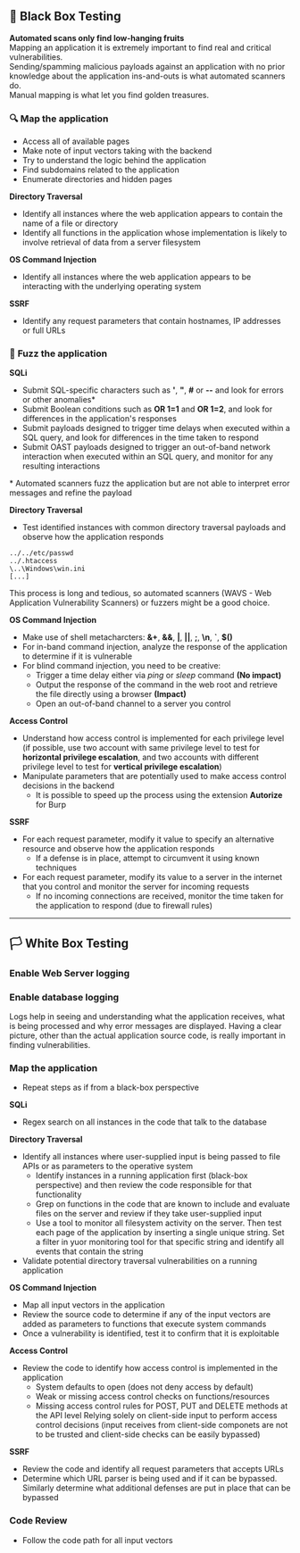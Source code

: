 ## :black_flag: **Black Box Testing**

**Automated scans only find low-hanging fruits**  
Mapping an application it is extremely important to find real and critical vulnerabilities.  
Sending/spamming malicious payloads against an application with no prior knowledge about the application ins-and-outs is what automated scanners do.  
Manual mapping is what let you find golden treasures. 

### :mag: **Map the application**
- Access all of available pages
- Make note of input vectors taking with the backend
- Try to understand the logic behind the application
- Find subdomains related to the application
- Enumerate directories and hidden pages

**Directory Traversal**
- Identify all instances where the web application appears to contain the name of a file or directory
- Identify all functions in the application whose implementation is likely to involve retrieval of data from a server filesystem

**OS Command Injection**
- Identify all instances where the web application appears to be interacting with the underlying operating system

**SSRF**
- Identify any request parameters that contain hostnames, IP addresses or full URLs

### :hammer: **Fuzz the application**

**SQLi**
- Submit SQL-specific characters such as **'**, **"**, **#** or **--** and look for errors or other anomalies*
- Submit Boolean conditions such as **OR 1=1** and **OR 1=2**, and look for differences in the application's responses
- Submit payloads designed to trigger time delays when executed within a SQL query, and look for differences in the time taken to respond
- Submit OAST payloads designed to trigger an out-of-band network interaction when executed within an SQL query, and monitor for any resulting interactions

\* Automated scanners fuzz the application but are not able to interpret error messages and refine the payload

**Directory Traversal**
- Test identified instances with common directory traversal payloads and observe how the application responds
```
../../etc/passwd
../.htaccess
\..\Windows\win.ini
[...]
```
This process is long and tedious, so automated scanners (WAVS - Web Application Vulnerability Scanners) or fuzzers might be a good choice.

**OS Command Injection**
- Make use of shell metacharcters: **&+**, **&&**, **|**, **||**, **;**, **\n**, **`**, **$()**
- For in-band command injection, analyze the response of the application to determine if it is vulnerable
- For blind command injection, you need to be creative:
    - Trigger a time delay either via _ping_ or _sleep_ command **(No impact)**
    - Output the response of the command in the web root and retrieve the file directly using a browser **(Impact)**
    - Open an out-of-band channel to a server you control

**Access Control**
- Understand how access control is implemented for each privilege level (if possible, use two account with same privilege level to test for **horizontal privilege escalation**, and two accounts with different privilege level to test for **vertical privilege escalation**)
- Manipulate parameters that are potentially used to make access control decisions in the backend
    - It is possible to speed up the process using the extension **Autorize** for Burp

**SSRF**
- For each request parameter, modify it value to specify an alternative resource and observe how the application responds
    - If a defense is in place, attempt to circumvent it using known techniques
- For each request parameter, modify its value to a server in the internet that you control and monitor the server for incoming requests
    - If no incoming connections are received, monitor the time taken for the application to respond (due to firewall rules)


___



## :white_flag: **White Box Testing**

### **Enable Web Server logging**
### **Enable database logging**

Logs help in seeing and understanding what the application receives, what is being processed and why error messages are displayed. Having a clear picture, other than the actual application source code, is really important in finding vulnerabilities.  

### **Map the application**
- Repeat steps as if from a black-box perspective


**SQLi**
- Regex search on all instances in the code that talk to the database


**Directory Traversal**
- Identify all instances where user-supplied input is being passed to file APIs or as parameters to the operative system
    - Identify instances in a running application first (black-box perspective) and then review the code responsible for that functionality
    - Grep on functions in the code that are known to include and evaluate files on the server and review if they take user-supplied input
    - Use a tool to monitor all filesystem activity on the server. Then test each page of the application by inserting a single unique string. Set a filter in yuor monitoring tool for that specific string and identify all events that contain the string
- Validate potential directory traversal vulnerabilities on a running application

**OS Command Injection**
- Map all input vectors in the application
- Review the source code to determine if any of the input vectors are added as parameters to functions that execute system commands
- Once a vulnerability is identified, test it to confirm that it is exploitable

**Access Control**
- Review the code to identify how access control is implemented in the application
    - System defaults to open (does not deny access by default)
    - Weak or missing access control checks on functions/resources
    - Missing access control rules for POST, PUT and DELETE methods at the API level
    Relying solely on client-side input to perform access control decisions (input receives from client-side componets are not to be trusted and client-side checks can be easily bypassed)

**SSRF**
- Review the code and identify all request parameters that accepts URLs
- Determine which URL parser is being used and if it can be bypassed. Similarly determine what additional defenses are put in place that can be bypassed

### **Code Review**
- Follow the code path for all input vectors